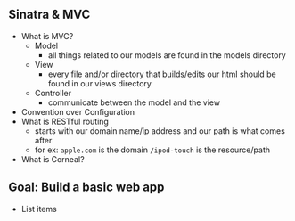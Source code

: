 ## Sinatra & MVC

- What is MVC?
  - Model
    - all things related to our models are found in the models directory
  - View
    - every file and/or directory that builds/edits our html should be found in our views directory
  - Controller
    - communicate between the model and the view
- Convention over Configuration
- What is RESTful routing
  - starts with our domain name/ip address and our path is what comes after
  - for ex: `apple.com` is the domain `/ipod-touch` is the resource/path
- What is Corneal?

## Goal: Build a basic web app

- List items
